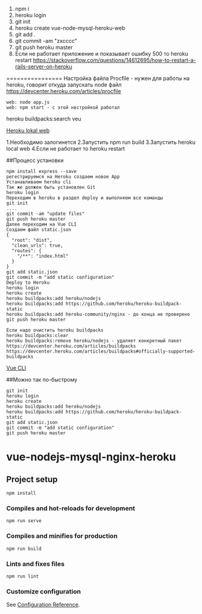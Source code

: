 1. npm i
2. heroku login
3. git init
4. heroku create vue-node-mysql-heroku-web
5. git add .
6. git commit -am "zxcccc"
7. git push heroku master
8. Если не работает приложение и показывает ошибку 500 то heroku restart
https://stackoverflow.com/questions/14612695/how-to-restart-a-rails-server-on-heroku

================
Настройка файла Procfile - нужен для работы на heroku, говорит откуда запускать node файл
https://devcenter.heroku.com/articles/procfile
```blade
web: node app.js
web: npm start - с этой нвстройкой работал
```

heroku buildpacks:search veu


[Heroku lokal web](https://gist.github.com/hone/24b06869b4c1eca701f9)

1.Необходимо залогинется
2.Запустить npm run build
3.Запустить heroku local web
4.Если не работает то heroku restart


##Процесс установки
```blade
npm install express --save
регестрируемся на Heroku создаем новое App
Устанавливаем heroku cli
Так же должен быть установлен Git
heroku login
Переходим в heroku в раздел deploy и выполняем все команды
git init
....
git commit -am "update files"
git push heroku master
Далее переходим на Vue CLI
Создаем файл static.json
{
  "root": "dist",
  "clean_urls": true,
  "routes": {
    "/**": "index.html"
  }
}
git add static.json
git commit -m "add static configuration"
Deploy to Heroku
heroku login
heroku create
heroku buildpacks:add heroku/nodejs
heroku buildpacks:add https://github.com/heroku/heroku-buildpack-static
heroku buildpacks:add heroku-community/nginx - до конца не проверено
git push heroku master

Если надо очистить heroku buildpacks
heroku buildpacks:clear
heroku buildpacks:remove heroku/nodejs - удаляет конкретный пакет https://devcenter.heroku.com/articles/buildpacks
https://devcenter.heroku.com/articles/buildpacks#officially-supported-buildpacks
```
[Vue CLI](https://cli.vuejs.org/guide/deployment.html#heroku)

##Можно так по-быстрому
```blade
git init
heroku login
heroku create
heroku buildpacks:add heroku/nodejs
heroku buildpacks:add https://github.com/heroku/heroku-buildpack-static
git add static.json
git commit -m "add static configuration"
git push heroku master
```


# vue-nodejs-mysql-nginx-heroku

## Project setup
```
npm install
```

### Compiles and hot-reloads for development
```
npm run serve
```

### Compiles and minifies for production
```
npm run build
```

### Lints and fixes files
```
npm run lint
```

### Customize configuration
See [Configuration Reference](https://cli.vuejs.org/config/).
